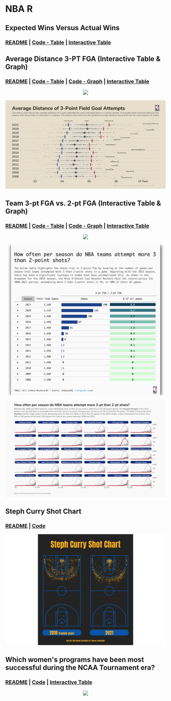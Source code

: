# NBA R

## Expected Wins Versus Actual Wins

### [README](https://github.com/schmid07/NBA-R/tree/main/plots/07) | [**Code - Table**](https://github.com/schmid07/NBA-R/blob/main/code/08_win_exp.rmd) | [**Interactive Table**](https://schmid07.github.io/NBA-R/plots/08/07_win_exp.html)

## Average Distance 3-PT FGA (Interactive Table & Graph)

### [README](https://github.com/schmid07/NBA-R/tree/main/plots/02) | [**Code - Table**](https://github.com/schmid07/NBA-R/blob/main/code/06_tables.rmd) | [**Code - Graph**](https://github.com/schmid07/NBA-R/blob/main/code/02_distributions.r) | [**Interactive Table**](https://schmid07.github.io/NBA-R/plots/06/06_tables.html)

<p align = "center">
<img src = "http://g.recordit.co/0Bh41bx05Q.gif" width = "700">
</p>

![plots/02/distance.png](https://raw.githubusercontent.com/schmid07/NBA-R/main/plots/02/distance.png)

## Team 3-pt FGA vs. 2-pt FGA (Interactive Table & Graph)

### [README](https://github.com/schmid07/NBA-R/tree/main/plots/05) | [**Code - Table**](https://github.com/schmid07/NBA-R/blob/main/code/05_threes_vs_two_table.Rmd) | [**Code - Graph**](https://github.com/schmid07/NBA-R/blob/main/code/03_threes_vs_two.Rmd) | [**Interactive Table**](https://schmid07.github.io/NBA-R/plots/05/05_threes_vs_two_table.html)

<p align = "center">
<img src = "http://g.recordit.co/ehqFfNwfl4.gif" width = "700">
</p>

![plots/05/threes_vs_two_table.png](https://raw.githubusercontent.com/schmid07/NBA-R/main/plots/05/05_threes_vs_two_table.png)

![plots/03/threes_twit.png](https://raw.githubusercontent.com/schmid07/NBA-R/main/plots/03/threes_twit.png)

## Steph Curry Shot Chart

### [README](https://github.com/schmid07/NBA-R/tree/main/plots/01) | [**Code**](https://github.com/schmid07/NBA-R/blob/main/code/01_curry_shot_chart.r)

![plots/01/curry.png](https://raw.githubusercontent.com/schmid07/NBA-R/main/plots/01/curry.png)

## Which women's programs have been most successful during the NCAA Tournament era?

### [README](https://github.com/schmid07/NBA-R/tree/main/plots/04) | [**Code**](https://github.com/schmid07/NBA-R/blob/main/code/2020_41_bball_react.rmd) | [**Interactive Table**](https://schmid07.github.io/NBA-R/plots/04/2020_41_bball_react.html)

<p align = "center">
<img src = "http://g.recordit.co/aZGcdFsNET.gif" width = "700">
</p>


